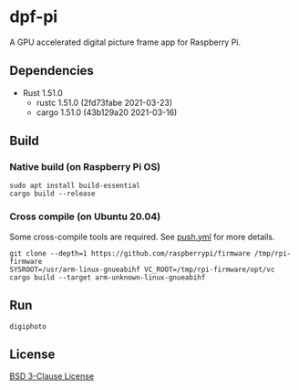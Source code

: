 # dpf-pi

A GPU accelerated digital picture frame app for Raspberry Pi.

## Dependencies

- Rust 1.51.0
  - rustc 1.51.0 (2fd73fabe 2021-03-23)
  - cargo 1.51.0 (43b129a20 2021-03-16)


## Build

### Native build (on Raspberry Pi OS)

```
sudo apt install build-essential
cargo build --release
```

### Cross compile (on Ubuntu 20.04)
Some cross-compile tools are required. See [push.yml](.github/workflows/push.yml) for more details.

```
git clone --depth=1 https://github.com/raspberrypi/firmware /tmp/rpi-firmware
SYSROOT=/usr/arm-linux-gnueabihf VC_ROOT=/tmp/rpi-firmware/opt/vc cargo build --target arm-unknown-linux-gnueabihf
```

## Run
```
digiphoto
```

## License

[BSD 3-Clause License](LICENSE)